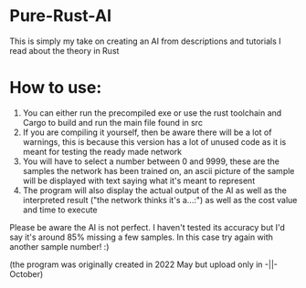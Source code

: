 # Pure-Rust-AI
This is simply my take on creating an AI from descriptions and tutorials I read about the theory in Rust

# How to use:
1. You can either run the precompiled exe or use the rust toolchain and Cargo to build and run the main file found in src
1. If you are compiling it yourself, then be aware there will be a lot of warnings, this is because this version has a lot of unused code as it is meant for testing the ready made network
1. You will have to select a number between 0 and 9999, these are the samples the network has been trained on, an ascii picture of the sample will be displayed with text saying what it's meant to represent
1. The program will also display the actual output of the AI as well as the interpreted result ("the network thinks it's a...:") as well as the cost value and time to execute

Please be aware the AI is not perfect. I haven't tested its accuracy but I'd say it's around 85% missing a few samples. In this case try again with another sample number! :)

(the program was originally created in 2022 May but upload only in -||- October)
